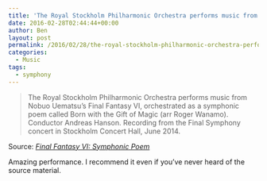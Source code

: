 ```yaml
---
title: 'The Royal Stockholm Philharmonic Orchestra performs music from Nobuo Uematsu&#8217;s Final Fantasy VI'
date: 2016-02-28T02:44:44+00:00
author: Ben
layout: post
permalink: /2016/02/28/the-royal-stockholm-philharmonic-orchestra-performs-music-from-nobuo-uematsus-final-fantasy-vi/
categories:
  - Music
tags:
  - symphony
---
```

> The Royal Stockholm Philharmonic Orchestra performs music from Nobuo Uematsu&#8217;s Final Fantasy VI, orchestrated as a symphonic poem called Born with the Gift of Magic (arr Roger Wanamo). Conductor Andreas Hanson. Recording from the Final Symphony concert in Stockholm Concert Hall, June 2014.

Source: _[Final Fantasy VI: Symphonic Poem](http://rspoplay.com/?m=DcYk7tk9fdSiKvNw_aykcw)_

Amazing performance. I recommend it even if you&#8217;ve never heard of the source material.